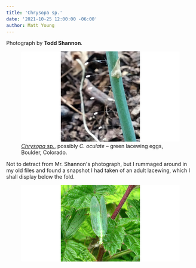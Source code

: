 ```yaml
---
title: 'Chrysopa sp.'
date: '2021-10-25 12:00:00 -06:00'
author: Matt Young
---
```


Photograph by **Todd Shannon**.

<figure>
<img src="/uploads/2021/Todd_Lacewing_Eggs_600.jpg" alt="Lacewing eggs"/>

<figcaption><a href="https://webdoc.agsci.colostate.edu/hempinsects/PDFs/Green%20Lacewings%20with%20Photos.pdf"><i>Chrysopa</i> sp.</a>, possibly <i>C. oculate</i> &ndash; green lacewing eggs, Boulder, Colorado.
</figcaption>
</figure>

Not to detract from Mr. Shannon's photograph, but I rummaged around in my old files and found a snapshot I had taken of an adult lacewing, which I shall display below the fold. 

<!--more-->

<figure>
<img src="/uploads/2021/IMG_0155_Lacewing_600.jpg" alt="Lacewing"/>
</figure>
